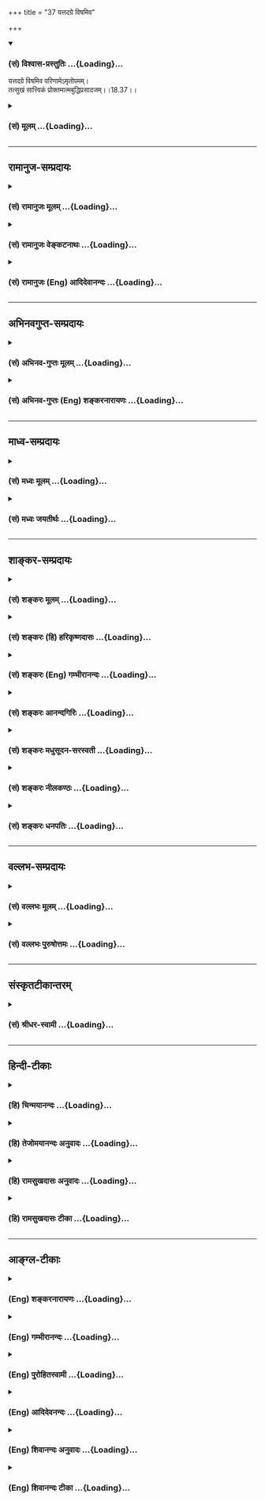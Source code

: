 +++
title = "37 यत्तदग्रे विषमिव"

+++
<div class="js_include" newlevelforh1="3" title="(सं) विश्वास-प्रस्तुतिः" unfilled url="/purANam_vaiShNavam/mahAbhAratam/06-bhIShma-parva/03-bhagavad-gItA-parva/saMskRtam/vishvAsa-prastutiH/18_moxa-saMnyAsa-yogaH/37_yattadagre_viSham.md">
<details open><summary><h3>(सं) विश्वास-प्रस्तुतिः ...{Loading}...</h3></summary>

यत्तदग्रे विषमिव परिणामेऽमृतोपमम्।  
तत्सुखं सात्त्विकं प्रोक्तमात्मबुद्धिप्रसादजम्।।18.37।।
</details>
</div>
<div class="js_include collapsed" newlevelforh1="3" title="(सं) मूलम्" unfilled url="/purANam_vaiShNavam/mahAbhAratam/06-bhIShma-parva/03-bhagavad-gItA-parva/saMskRtam/mUlam/18_moxa-saMnyAsa-yogaH/37_yattadagre_viSham.md">
<details><summary><h3>(सं) मूलम् ...{Loading}...</h3></summary>

यत्तदग्रे विषमिव परिणामेऽमृतोपमम्।  
तत्सुखं सात्त्विकं प्रोक्तमात्मबुद्धिप्रसादजम्।।18.37।।
</details>
</div>


_________________
## रामानुज-सम्प्रदायः
<div class="js_include collapsed" newlevelforh1="3" title="(सं) रामानुजः मूलम्" unfilled url="/purANam_vaiShNavam/mahAbhAratam/06-bhIShma-parva/03-bhagavad-gItA-parva/saMskRtam/rAmAnujaH/mUlam/18_moxa-saMnyAsa-yogaH/37_yattadagre_viSham.md">
<details><summary><h3>(सं) रामानुजः मूलम् ...{Loading}...</h3></summary>

।।18.37।।**यत् तत्** सुखम् अग्रे योगोपक्रमवेलायां बह्वायाससाध्यत्वाद्
विविक्तस्वरूपस्य अननुभूतत्वात् च **विषम्** इव दुःखम् इव भवति; **परिणामे
अमृतोपमं** परिणामे विपाके अभ्यासबलेन विविक्तात्मस्वरूपाविर्भावे अमृतोपमं
भवति; तत् च **आत्मबुद्धिप्रसादजम्;** आत्मविषया बुद्धिः आत्मबुद्धिः;
तस्याः निवृत्तसकलेतरविषयत्वं प्रसादः; निवृत्तसकलेतरविषयबुद्ध्या
विविक्तस्वभावात्मानुभवजनितं सुखम् अमृतोपमं भवति **तत् सुखं सात्त्विकं
प्रोक्तम्।**

</details>
</div>
<div class="js_include collapsed" newlevelforh1="3" title="(सं) रामानुजः वेङ्कटनाथः" unfilled url="/purANam_vaiShNavam/mahAbhAratam/06-bhIShma-parva/03-bhagavad-gItA-parva/saMskRtam/rAmAnujaH/venkaTanAthaH/18_moxa-saMnyAsa-yogaH/37_yattadagre_viSham.md">
<details><summary><h3>(सं) रामानुजः वेङ्कटनाथः ...{Loading}...</h3></summary>

  
  
।।18.37।। अभ्याससापेक्षत्वदुःखान्तहेतुत्वयोः प्रयोजकरूपमनन्तरमुच्यत
इत्यभिप्रायेणाऽऽह -- तदेव विशिनष्टीति। यत्तत् इति तच्छब्दशिरस्केण
यच्छब्देनानुवादः श्रुत्यादिप्रसिद्धतरत्वद्योतनाय। तत्सुखम् इति
प्रीत्यतिदेः। विषमिव इत्यनेन आपातप्रातिकूल्यमात्रं विवक्षितमित्याह --
दुःखमिवेति। अनेन मन्दमतीनां,जिहासास्पदत्वं दर्शितम्। न हि सुखं नाम
किञ्चिद्वस्तु विषवदमृतवच्च परिणमते अतस्तदुपचरितमाह -- अभ्यासबलेन
विविक्तात्मस्वरूपाविर्भाव इति।
बुद्धेरात्मीयत्वादिमात्रोक्तेरफलत्वात्आत्मविषयेत्युक्तम्।
बुद्धेरयोग्यविषयसंसर्गरूप कालुष्यनिवृत्तिर्हि प्रसाद इत्यभिप्रायेणाऽऽह
-- निवृत्तसकलेतरविषयत्वमिति। जरामरणादिनिवर्तकत्वाद्भोग्यतमत्वेन
हातुमशक्यत्वाच्चामृतोपमत्वम्। परशेषतैकरसस्वस्वरूपस्य यथावदाविर्भावे
परमात्मानुभवसुखस्यान्तर्नीतत्वादिह पृथगनुक्तिः।  
  

</details>
</div>
<div class="js_include collapsed" newlevelforh1="3" title="(सं) रामानुजः (Eng) आदिदेवानन्दः" unfilled url="/purANam_vaiShNavam/mahAbhAratam/06-bhIShma-parva/03-bhagavad-gItA-parva/saMskRtam/rAmAnujaH/english/AdidevAnandaH/18_moxa-saMnyAsa-yogaH/37_yattadagre_viSham.md">
<details><summary><h3>(सं) रामानुजः (Eng) आदिदेवानन्दः ...{Loading}...</h3></summary>

18.37 That pleasure, which 'at the beginning,' i.e., at the time of
beginning of Yoga, is 'like poison,' i.e., is painful because it reires
strenuous efforts and because the distinct nature of the self is not yet
experienced, but which after long practice fructifies in the blissful
experience of the self - that joy born of a serene state of mind
'focusing on the self' is Sattvika. The Buddhi concerning the self is
'Atama-buddhi.' When all objects are withdrawn from that Buddhi it
becomes serene (Prasanna). The joy born of the experience of the self in
its distinct nature, when all objects are withdrawn from the Buddhi,
becomes 'like elixir'. That joy is said to be Sattvika.

</details>
</div>


_________________
## अभिनवगुप्त-सम्प्रदायः
<div class="js_include collapsed" newlevelforh1="3" title="(सं) अभिनव-गुप्तः मूलम्" unfilled url="/purANam_vaiShNavam/mahAbhAratam/06-bhIShma-parva/03-bhagavad-gItA-parva/saMskRtam/abhinava-guptaH/mUlam/18_moxa-saMnyAsa-yogaH/37_yattadagre_viSham.md">
<details><summary><h3>(सं) अभिनव-गुप्तः मूलम् ...{Loading}...</h3></summary>

।।18.36 -- 18.39।। सुखमित्यादि तामसमुदाहृतमित्यन्तम्। तदात्वे;
अभ्यासकाले। विषमिव; जन्मशताभ्यस्तविषयसङ्गस्य दुष्परिहारत्वात्। उक्तं च
श्रुतौ -- क्षुरस्य धारा विषमा दुरत्यया इत्यादि। आत्मप्रसादात्
बुद्धिप्रसादो जायते; अन्यस्यापेक्ष्यमाणस्याभावात्। विषयेन्द्रियाणां
परस्परसंयोगज़ं,+++(S; -- संप्रयोगजम् )+++ सुखम्; चक्षुष इव रूपसंबन्धात्।
निद्रातः आलस्येन प्रमादेन +++(S; ; N आलस्येन शठतया प्रमादेन )+++ पूर्वं
व्याख्यातेन यत् सुखं तत्तामसम्।

</details>
</div>
<div class="js_include collapsed" newlevelforh1="3" title="(सं) अभिनव-गुप्तः (Eng) शङ्करनारायणः" unfilled url="/purANam_vaiShNavam/mahAbhAratam/06-bhIShma-parva/03-bhagavad-gItA-parva/saMskRtam/abhinava-guptaH/english/shankaranArAyaNaH/18_moxa-saMnyAsa-yogaH/37_yattadagre_viSham.md">
<details><summary><h3>(सं) अभिनव-गुप्तः (Eng) शङ्करनारायणः ...{Loading}...</h3></summary>

18.37 See Comment under 18.39

</details>
</div>


_________________
## माध्व-सम्प्रदायः
<div class="js_include collapsed" newlevelforh1="3" title="(सं) मध्वः मूलम्" unfilled url="/purANam_vaiShNavam/mahAbhAratam/06-bhIShma-parva/03-bhagavad-gItA-parva/saMskRtam/madhvaH/mUlam/18_moxa-saMnyAsa-yogaH/37_yattadagre_viSham.md">
<details><summary><h3>(सं) मध्वः मूलम् ...{Loading}...</h3></summary>

।।18.37।। Sri Madhvacharya did not comment on this sloka.,

</details>
</div>
<div class="js_include collapsed" newlevelforh1="3" title="(सं) मध्वः जयतीर्थः" unfilled url="/purANam_vaiShNavam/mahAbhAratam/06-bhIShma-parva/03-bhagavad-gItA-parva/saMskRtam/madhvaH/jayatIrthaH/18_moxa-saMnyAsa-yogaH/37_yattadagre_viSham.md">
<details><summary><h3>(सं) मध्वः जयतीर्थः ...{Loading}...</h3></summary>

।।18.37।। Sri Jayatirtha did not comment on this sloka.  
  

</details>
</div>


_________________
## शाङ्कर-सम्प्रदायः
<div class="js_include collapsed" newlevelforh1="3" title="(सं) शङ्करः मूलम्" unfilled url="/purANam_vaiShNavam/mahAbhAratam/06-bhIShma-parva/03-bhagavad-gItA-parva/saMskRtam/shankaraH/mUlam/18_moxa-saMnyAsa-yogaH/37_yattadagre_viSham.md">
<details><summary><h3>(सं) शङ्करः मूलम् ...{Loading}...</h3></summary>

।।18.37।। --,**यत् तत्** सुखम् **अग्रे** पूर्वं प्रथमसंनिपाते
ज्ञानवैराग्यध्यानसमाध्यारम्भे अत्यन्तायासपूर्वकत्वात् **विषमिव**
दुःखात्मकं भवति; **परिणामे** ज्ञानवैराग्यादिपरिपाकजं सुखम् **अमृतोपमम्;
तत् सुखं सात्त्विकं प्रोक्तं** विद्वद्भिः; आत्मनः बुद्धिः आत्मबुद्धिः;
आत्मबुद्धेः प्रसादः नैर्मल्यं सलिलस्य इव स्वच्छता; ततः जातं
**आत्मबुद्धिप्रसादजम्।** आत्मविषया वा आत्मावलम्बना वा बुद्धिः
आत्मबुद्धिः; तत्प्रसादप्रकर्षाद्वा जातमित्येतत्। तस्मात् सात्त्विकं
तत्।।

</details>
</div>
<div class="js_include collapsed" newlevelforh1="3" title="(सं) शङ्करः (हि) हरिकृष्णदासः" unfilled url="/purANam_vaiShNavam/mahAbhAratam/06-bhIShma-parva/03-bhagavad-gItA-parva/saMskRtam/shankaraH/hindI/harikRShNadAsaH/18_moxa-saMnyAsa-yogaH/37_yattadagre_viSham.md">
<details><summary><h3>(सं) शङ्करः (हि) हरिकृष्णदासः ...{Loading}...</h3></summary>

।।18.37।। जो ऐसा सुख है; वह पहलेपहल -- ज्ञान; वैराग्य; ध्यान और समाधिके
आरम्भकालमें; अत्यन्त श्रमसाध्य होनेके कारण; विषके सदृश -- दुःखात्मक होता
है। परंतु परिणाममें वह ज्ञानवैराग्यादिके परिपाकसे उत्पन्न हुआ सुख;
अमृतके समान है। वह आत्मबुद्धिके प्रसादसे उत्पन्न हुआ सुख;
विद्वानोंद्वारा सात्त्विक बतलाया गया है। अपनी बुद्धिका नाम आत्मबुद्धि
है; उसका जो जलकी भाँति स्वच्छ निर्मल हो जाना है; वह आत्मबुद्धिप्रसाद है;
उससे उत्पन्न हुआ सुख आत्मबुद्धिप्रसादजन्य सुख है। अथवा; आत्मविषयक या
आत्माको अवलम्बन करनेवाली बुद्धिका नाम आत्मबुद्धि है; उसके प्रसादकी
अधिकतासे उत्पन्न सुख आत्मबुद्धिप्रसादसे उत्पन्न है; इसीलिये वह सात्त्विक
है।

</details>
</div>
<div class="js_include collapsed" newlevelforh1="3" title="(सं) शङ्करः (Eng) गम्भीरानन्दः" unfilled url="/purANam_vaiShNavam/mahAbhAratam/06-bhIShma-parva/03-bhagavad-gItA-parva/saMskRtam/shankaraH/english/gambhIrAnandaH/18_moxa-saMnyAsa-yogaH/37_yattadagre_viSham.md">
<details><summary><h3>(सं) शङ्करः (Eng) गम्भीरानन्दः ...{Loading}...</h3></summary>

18.37 Yat, that joy which is; iva, like; visam, poison, a source of
pain; agre, in the beginning-when it first comes in the early stages of
(acisition) of knowledge, detachment, meditation and absorption, since
they involve great struggle; but amrtopamam, comparable to nectar;
pariname, in the end, when it arises from the maturity of knowledge,
detachment, etc.; and which atma-buddhi-prasadajam, arises from the
purity (prasada), trasparence like water, of one's intellect
(atma-buddhi); tat, that; sukham, joy; is proktam, spoken of, by the
learned ones ;as sattvikam, born of sattva. Or, the phrase
atma-buddhi-prasadajam may mean 'arising from the high degree of
clearness of that atma-buddhi (knowledge of or connected with the
Self)'; therefore it is born of sattva.

</details>
</div>
<div class="js_include collapsed" newlevelforh1="3" title="(सं) शङ्करः आनन्दगिरिः" unfilled url="/purANam_vaiShNavam/mahAbhAratam/06-bhIShma-parva/03-bhagavad-gItA-parva/saMskRtam/shankaraH/AnandagiriH/18_moxa-saMnyAsa-yogaH/37_yattadagre_viSham.md">
<details><summary><h3>(सं) शङ्करः आनन्दगिरिः ...{Loading}...</h3></summary>

।।18.37।। तत्र सात्त्विकं सुखमादेयत्वेन दर्शयति -- **यत्तदिति।**
प्रथमसंनिपातं विभजते -- **ज्ञानेति।** कुतस्तस्य दुःखात्मकत्वं तत्राह --
**अत्यन्तेति।** दुःखात्मकत्वे दृष्टान्तमाह -- **विषमिवेति।**
ज्ञानादिपरिपाकावस्थापरिणामस्तस्मिन् सति ततो जातमिति योजना। तत्रैव
हेत्वन्तरमाह -- **आत्मन इति।** आत्मबुद्धिशब्दस्यार्थान्तरमाह --
**आत्मविषयेति।** अन्तःकरणनैर्मल्याद्वा सम्यग्ज्ञानप्रकर्षाद्वा
जातत्वादिति तच्छब्दार्थः।

</details>
</div>
<div class="js_include collapsed" newlevelforh1="3" title="(सं) शङ्करः मधुसूदन-सरस्वती" unfilled url="/purANam_vaiShNavam/mahAbhAratam/06-bhIShma-parva/03-bhagavad-gItA-parva/saMskRtam/shankaraH/madhusUdana-sarasvatI/18_moxa-saMnyAsa-yogaH/37_yattadagre_viSham.md">
<details><summary><h3>(सं) शङ्करः मधुसूदन-सरस्वती ...{Loading}...</h3></summary>

।।18.37।। तदेव विवृणोति -- यत्तदिति। यदग्रे
ज्ञानवैराग्यध्यानसमाध्यारम्भेऽत्यन्तायासनिर्वाह्यत्वाद्विषयमिव
द्वेषविशेषावहं भवति। परिणामे ज्ञानवैराग्यादिपरिपाके त्वमृतोपमं
प्रीत्यतिशयास्पदं भवति। आत्मविषया बुद्धिरात्मबुद्धिस्तस्याः प्रसादो
निद्रालस्यादिराहित्येन स्वच्छतयावस्थानं ततो जातमात्मबुद्धिप्रसादजम्। नतु
राजसमिव विषयेन्द्रियसंयोगजं नवा तामसमिव निद्रालस्यादिजमीदृशं
यदनात्मबुद्धिनिवृत्त्यात्मबुद्धिप्रसादजं समाधिसुखं तत्सात्त्विकं
प्रोक्तं योगिभिः। अपर आह अभ्यासादावृत्तेर्यत्र रमते प्रीयते यत्र च
दुःखावसानं प्राप्नोति तत्सुखं तच्च त्रिविधं गुणभेदेन शृण्विति
तत्पदाध्याहारेण पूर्णस्य श्लोकस्यान्वयः। यत्तदग्र,इत्यादिश्लोकेन तु
सात्त्विकसुखलक्षणमिति। भाष्यकाराभिप्रायोप्येवम्।

</details>
</div>
<div class="js_include collapsed" newlevelforh1="3" title="(सं) शङ्करः नीलकण्ठः" unfilled url="/purANam_vaiShNavam/mahAbhAratam/06-bhIShma-parva/03-bhagavad-gItA-parva/saMskRtam/shankaraH/nIlakaNThaH/18_moxa-saMnyAsa-yogaH/37_yattadagre_viSham.md">
<details><summary><h3>(सं) शङ्करः नीलकण्ठः ...{Loading}...</h3></summary>

।।18.37।। यत्तत्प्रसिद्धं सर्वप्राणिप्रेमास्पदम्। अग्रे समारम्भकाले
मनःप्राणेन्द्रियस्पन्दनिरोधेन यज्ञे संज्ञप्यमानस्य पशोरिव जायमानं
विषमिवातितीव्रवेदनाकरम्। परिणामे सात्त्विक्या धृत्या निरुद्धासु मन
आदिक्रियासु अमृतोपममत्याह्लादकरम्। आत्मनः स्वस्यैव बुद्धेः प्रसादो
नैर्मल्यं रजस्तमोमलराहित्यं तस्मादाविर्भूतं न तु विषयसङ्गजं
निद्रालस्यादिजं वा तत्सुखं सात्त्विकं प्रोक्तम्।

</details>
</div>
<div class="js_include collapsed" newlevelforh1="3" title="(सं) शङ्करः धनपतिः" unfilled url="/purANam_vaiShNavam/mahAbhAratam/06-bhIShma-parva/03-bhagavad-gItA-parva/saMskRtam/shankaraH/dhanapatiH/18_moxa-saMnyAsa-yogaH/37_yattadagre_viSham.md">
<details><summary><h3>(सं) शङ्करः धनपतिः ...{Loading}...</h3></summary>

।।18.37।। सुखस्य त्रैविध्यं विभजन्नादौ सात्त्विकं सुखमाह -- यत्तदिति।
यत्सुखमग्रे पूर्वं प्रथमसन्निपाते
ज्ञानवैराग्यध्यानसमाध्यारम्भेऽत्यन्तायासपूर्वकत्वाद्विषमिव दुःखात्मकमिव
भवति परिणामे ज्ञानादिपरिपाकेऽमृतोपमं तत्सुखं सात्त्विकं प्रोक्तं
विद्वद्भिः कथितम्। आत्मनो बुद्धिरात्मबुद्धिरात्मबुद्धेः प्रसादो
नैर्मल्यं सकार्यरजस्मभोमलत्यागेन सलिलवत्स्वच्छतयावस्थानं ततो
जातमात्मबुद्धिप्रसादजम्। आत्मविषया आत्मालम्बना बुद्धिर्वा
आत्मबुद्धिस्तत्प्रसादात्प्रकर्षाद्वा जातम्।

</details>
</div>


_________________
## वल्लभ-सम्प्रदायः
<div class="js_include collapsed" newlevelforh1="3" title="(सं) वल्लभः मूलम्" unfilled url="/purANam_vaiShNavam/mahAbhAratam/06-bhIShma-parva/03-bhagavad-gItA-parva/saMskRtam/vallabhaH/mUlam/18_moxa-saMnyAsa-yogaH/37_yattadagre_viSham.md">
<details><summary><h3>(सं) वल्लभः मूलम् ...{Loading}...</h3></summary>

।।18.37।। तदेव विशिनष्टि -- यत्तदिति। सुखं अग्रे योगोपक्रमवेलायां
बह्वायाससाध्यत्वाद्विविक्तात्मस्वरूपानुभवाभावात् विषमिव दुःखस्वरूपमिव
भवति; परिणामेऽमृतोपमं परिपाके स्वात्मस्वरूपाविर्भावे सुखरूपम्।

</details>
</div>
<div class="js_include collapsed" newlevelforh1="3" title="(सं) वल्लभः पुरुषोत्तमः" unfilled url="/purANam_vaiShNavam/mahAbhAratam/06-bhIShma-parva/03-bhagavad-gItA-parva/saMskRtam/vallabhaH/puruShottamaH/18_moxa-saMnyAsa-yogaH/37_yattadagre_viSham.md">
<details><summary><h3>(सं) वल्लभः पुरुषोत्तमः ...{Loading}...</h3></summary>

  
  
।।18.37।। किञ्च। यत्तत् वक्तुमशक्यमनुभवैकवेद्यम् अग्रे प्रथमं विषमिव
लौकिकसुखपरित्यागे जीवितहरणवत् कटुतया परिभाति; परिणामे फलपरिपाकदशायां
अमृतोपममतिमधुरं मोक्षतुल्यं वा आत्मबुद्धिप्रसादजम् आत्मसम्बन्धिनी
मदंशसम्बन्धिनी या बुद्धिस्तत्प्रसादो नाम रजस्तमोजविकारराहित्येन
शुद्धत्वं तज्जं तत्सुखं सात्त्विकं सत्त्वसम्बन्धजं प्रोक्तम्।
तज्ज्ञैरिति शेषः।  
  

</details>
</div>


_________________
## संस्कृतटीकान्तरम्
<div class="js_include collapsed" newlevelforh1="3" title="(सं) श्रीधर-स्वामी" unfilled url="/purANam_vaiShNavam/mahAbhAratam/06-bhIShma-parva/03-bhagavad-gItA-parva/saMskRtam/shrIdhara-svAmI/18_moxa-saMnyAsa-yogaH/37_yattadagre_viSham.md">
<details><summary><h3>(सं) श्रीधर-स्वामी ...{Loading}...</h3></summary>

।।18.37।। कीदृशं तत् **-- यत्तदिति।** यत्तत्किमपि अग्रे प्रथमं विषमिव
मनःसंयमाधीनत्वाद्दुःखावहमिव भवति। परिणामे त्वमृतसदृशम्। आत्मविषया
बुद्धिरात्मबुद्धिस्तस्याः प्रसादेन रजस्तमोमलत्यागेन स्वच्छतयावस्थानं ततो
जातं यत्सुखं तत्सात्त्विकं प्रोक्तं योगिभिः।

</details>
</div>


_________________
## हिन्दी-टीकाः
<div class="js_include collapsed" newlevelforh1="3" title="(हि) चिन्मयानन्दः" unfilled url="/purANam_vaiShNavam/mahAbhAratam/06-bhIShma-parva/03-bhagavad-gItA-parva/hindI/chinmayAnandaH/18_moxa-saMnyAsa-yogaH/37_yattadagre_viSham.md">
<details><summary><h3>(हि) चिन्मयानन्दः ...{Loading}...</h3></summary>

।।18.37।। जो प्रथम विष के समान है यहाँ ध्यान देने योग्य बात यह है कि
वास्तव में सात्त्विक सुख कभी विष के समान नहीं होता है; परन्तु मनुष्य की
स्वाभाविक प्रवृत्ति बहिर्मुखी होने के कारण उसे ज्ञान; वैराग्य; ध्यान आदि
सात्त्विक सुख के साधनों का अभ्यास करने में कठिनाई अनुभव होती है। इसलिए
ऐसे दुर्बल व्यक्ति को यह सात्त्विक सुख प्रारम्भ में विष के समान दुखदायी
प्रतीत होता है; किन्तु यह वास्तविकता नहीं है। उदाहरणार्थ बालकों को
खेलकूद में आसक्ति होने के कारण पाठशाला का अध्ययन दुखदायी प्रतीत होता
है। परिणाम में अमृत के समान है परिणाम में अर्थात् जब ज्ञान; वैराग्य आदि
साधनाभ्यास में परिपक्वता आने पर वास्तविक मनशान्ति का अनुभव होता है तब वह
अमृत के समान आनन्दायक होता है। यह सुख सात्त्विक कहा गया है। आत्म बुद्धि
के प्रसाद से उत्पन्न प्राय लोग प्रसाद का अर्थ कर्मकाण्डीय पूजा की
सम्पन्नता होने पर वितरित किया जाने वाला भोज्य प्रसाद ही समझते हैं।
परन्तु यहाँ प्रसाद का अर्थ व्यापक और गम्भीर है। आत्मानुसंधान के द्वारा
आत्मस्वरूप में समाहित बुद्धि आत्म बुद्धि कहलाती है। उस बुद्धि के प्रसाद
का अर्थ है; प्रसन्नता; निर्मलता। बुद्धि के शान्त; शुद्ध और स्थिर होने
पर; जो सुख की अनुभूति होती है; वही आत्मबुद्धि प्रसादज सात्त्विक सुख है।
ऐसा सर्वश्रेष्ठ सुख केवल सुशिक्षित; सुसंस्कृत और सात्त्विक पुरुषों को ही
प्राप्त होता है।

</details>
</div>
<div class="js_include collapsed" newlevelforh1="3" title="(हि) तेजोमयानन्दः अनुवादः" unfilled url="/purANam_vaiShNavam/mahAbhAratam/06-bhIShma-parva/03-bhagavad-gItA-parva/hindI/tejomayAnandaH/anuvAdaH/18_moxa-saMnyAsa-yogaH/37_yattadagre_viSham.md">
<details><summary><h3>(हि) तेजोमयानन्दः अनुवादः ...{Loading}...</h3></summary>

।।18.37।। जो सुख प्रथम (प्रारम्भ में) विष के समान (भासता) है, परन्तु
परिणाम में अमृत के समान है, वह आत्मबुद्धि के प्रसाद से उत्पन्न सुख
सात्त्विक कहा गया है।।

</details>
</div>
<div class="js_include collapsed" newlevelforh1="3" title="(हि) रामसुखदासः अनुवादः" unfilled url="/purANam_vaiShNavam/mahAbhAratam/06-bhIShma-parva/03-bhagavad-gItA-parva/hindI/rAmasukhadAsaH/anuvAdaH/18_moxa-saMnyAsa-yogaH/37_yattadagre_viSham.md">
<details><summary><h3>(हि) रामसुखदासः अनुवादः ...{Loading}...</h3></summary>

।।18.37।। हे भरतवंशियोंमें श्रेष्ठ अर्जुन ! अब तीन प्रकारके सुखको भी तुम
मेरेसे सुनो। जिसमें अभ्याससे रमण होता है और जिससे दुःखोंका अन्त हो जाता
है, ऐसा वह परमात्मविषयक बुद्धिकी प्रसन्नतासे पैदा होनेवाला जो सुख
(सांसारिक आसक्तिके कारण) आरम्भमें विषकी तरह और परिणाममें अमृतकी तरह होता
है, वह सुख सात्त्विक कहा गया है।

</details>
</div>
<div class="js_include collapsed" newlevelforh1="3" title="(हि) रामसुखदासः टीका" unfilled url="/purANam_vaiShNavam/mahAbhAratam/06-bhIShma-parva/03-bhagavad-gItA-parva/hindI/rAmasukhadAsaH/TIkA/18_moxa-saMnyAsa-yogaH/37_yattadagre_viSham.md">
<details><summary><h3>(हि) रामसुखदासः टीका ...{Loading}...</h3></summary>

।।18.37।।***व्याख्या --***  **भरतर्षभ --** इस सम्बोधनको देनेमें
भगवान्का भाव यह है कि भरतवंशियोंमें श्रेष्ठ अर्जुन तुम राजसतामस सुखोंमें
लुब्ध; मोहित होनेवाले नहीं हो क्योंकि तुम्हारे लिये राजस और तामस सुखपर
विजय करना कोई बड़ी बात नहीं है। तुमने राजस सुखपर विजय भी कर ली है
क्योंकि स्वर्गकी उर्वशीजैसी सुन्दरी अप्सराको भी तुमने ठुकरा दिया है। इसी
प्रकार तुमने तामस सुखपर भी विजय कर ली है क्योंकि प्राणिमात्रके लिये
आवश्यक जो निद्राका तामस सुख है; उसको तुमने जीत लिया है। इसीसे तुम्हारा
नाम गुडाकेश हुआ है।**सुखं तु इदानीम् --** ज्ञान; कर्म; कर्ता; बुद्धि और
धृतिके तीनतीन भेद बतानेके बाद यहाँ **तु** पदका प्रयोग,करके भगवान् कहते
हैं कि सुख भी तीन तरहका होता है। इसमें एक विशेष ध्यान देनेकी बात है कि
आज पारमार्थिक मार्गपर चलनेवाले जितने भी साधक हैं; उन साधकोंकी ऊँची
स्थिति न होनेमें अथवा उनको परमात्मतत्त्वका अनुभव न होनेमें अगर कोई
विघ्नबाधा है; तो वह है -- सुखकी इच्छा।  
  
सात्त्विक सुख भी आसक्तिके कारण बन्धनकारक हो जाता है। तात्पर्य है कि अगर
साधनजन्य -- ध्यान और एकाग्रताका सुख भी लिया जाय; तो वह भी बन्धनकारक हो
जाता है। इतना ही नहीं; अगर समाधिका सुख भी लिया जाय; तो वह भी
परमात्मतत्त्वकी प्राप्तिमें बाधक हो जाता है -- **सुखसङ्गेन बध्नाति**
(गीता 14। 6)। इस विषयमें कोई कहे कि परमात्मतत्त्वका सुख आ जाय तो क्या उस
सुखको भी हम न लें वास्तवमें परमात्मतत्त्वका सुख लिया नहीं जाता; प्रत्युत
उस अक्षय सुखका स्वतः अनुभव होता है (गीता 5। 21 6। 21; 28)। साधनजन्य
सुखका भोग न करनेसे वह अक्षय स्वतःस्वाभाविक प्राप्त हो जाता है। उस अक्षय
सुखकी तरफ विशेष खयाल करानेके लिये भगवान् यहाँ **तु** पदका प्रयोग करते
हैं। यहाँ **इदानीम्** कहनेका का तात्पर्य है कि अर्जुन संन्यास और त्यागके
तत्त्वको जानना चाहते है अतः उनकी जिज्ञासाके उत्तरमें भगवान्ने त्याग;
ज्ञान; कर्म; कर्ता; बुद्धि और धृतिके तीनतीन भेद बताये। परन्तु इन सबमें
ध्येय तो सुखका ही होता है। अतः भगवान् कहते हैं कि तुम उसी ध्येयकी
सिद्धिके लिये सुखके भेद सुनो।**त्रिविधं श्रृणु मे --** लोग रातदिन राजस
और तामस सुखमें लगे रहते हैं और उसीको वास्तविक सुख मानते हैं। इस कारण
सांसारिक भोगोंसे ऊँचा उठकर भी कोई सुख मिल सकता है प्राणोंके मोहसे ऊँचा
उठकर भी कोई सुख मिल सकता है राजस और तामस सुखसे आगे भी कोई सात्त्विक सुख
है वे इन बातोंको समझ ही नहीं सकते। इसलिये भगवान् कहते हैं कि भैया वह सुख
तीन प्रकारका होता है; उनको तुम सुनो और उनमेंसे सात्त्विक सुखको ग्रहण करो
और राजसतामस सुखोंका त्याग करो। कारण कि सात्त्विक सुख परमात्माकी तरफ
चलनेमें सहायता करनेवाला है और राजसतामस सुख संसारमें फँसाकर पतन करनेवाले
हैं।**अभ्यासाद्रमते यत्र --** सात्त्विक सुखमें अभ्याससे रमण होता है।
साधारण मनुष्योंको अभ्यासके बिना इस सुखका अनुभव नहीं होता। राजस और तामस
सुखमें अभ्यास नहीं करना पड़ता। उसमें तो प्राणिमात्रका स्वतःस्वाभाविक ही
आकर्षण होता है। राजसतामस सुखमें इन्द्रियोंका विषयोंकी ओर; मनबुद्धिका
भोगसंग्रहकी ओर तथा थकावट होनेपर निद्रा आदिकी ओर स्वतः आकर्षण होता है।
विषयजन्य; अभिमानजन्य; प्रशंसाजन्य और निद्राजन्य सुख सभी प्राणियोंको
स्वतः ही अच्छे लगते हैं। कुत्ते आदि जो नीच प्राणी हैं; उनका भी आदर करते
हैं तो वे राजी होते हैं और निरादर करते हैं तो नाराज हो जाते हैं; दुःखी
हो जाते हैं। तात्पर्य यह है कि राजस और तामस सुखमें अभ्यासकी जरूरत नहीं
है क्योंकि इस सुखको सभी प्राणी अन्य योनियोंमें भी लेते आये हैं। इस
सात्त्विक सुखमें अभ्यास क्या है श्रवणमनन भी अभ्यास है; शास्त्रोंको समझना
भी अभ्यास है; और राजसीतामसी वृत्तियोंको हटाना भी अभ्यास है। जिस राजस और
तामस सुखमें प्राणिमात्रकी स्वतःस्वाभाविक प्रवृत्ति हो रही है; उससे भिन्न
नयी प्रवृत्ति करनेका नाम अभ्यास है। सात्त्विक सुखमें अभ्यास करना तो
आवश्यक है; पर रमण करना बाधक है। यहाँ **अभ्यासाद्रमते** पदका यह भाव नहीं
है कि सात्त्विक सुखका भोग किया जाय; प्रत्युत सात्त्विक सुखमें अभ्याससे
ही रुचि; प्रियता; प्रवृत्ति आदिके होनेको ही यहाँ रमण करना कहा गया है।  
  
**दुःखान्तं च निगच्छति --** उस सात्त्विक सुखमें अभ्याससे ज्योंज्यों
रुचि; प्रियता बढ़ती जाती है; त्योंत्यों परिणाममें दुःखोंका नाश होता जाता
है और प्रसन्नता; सुख तथा आनन्द बढ़ते जाते हैं (गीता 2। 65)।**च** अव्यय
देनेका तात्पर्य है कि जबतक सात्त्विक सुखमें रमण होगा अर्थात् साधक
सात्त्विक सुख लेता रहेगा; तबतक दुःखोंका अत्यन्त अभाव नहीं होगा। कारण कि
सात्त्विक सुख भी परमात्मविषयक बुद्धिकी प्रसन्नतासे पैदा हुआ है --
**आत्मबुद्धिप्रसादजम्।** जो उत्पन्न होनेवाला होता है; वह जरूर नष्ट होता
है। ऐसे सुखसे दुःखोंका अन्त कैसे होगा इसलिये सात्त्विक सुखमें भी आसक्ति
नहीं होनी चाहिये। सात्त्विक सुखसे भी ऊँचा उठनेसे मनुष्य दुःखोंके अन्तको
प्राप्त हो जाता है; गुणातीत हो जाता है।  
  
**आत्मबुद्धिप्रसादजम् --** जिस बुद्धिमें सांसारिक मान; बड़ाई; आदर;
धनसंग्रह; विषयजन्य सुख आदिका महत्त्व नहीं रहता; केवल परमात्मविषय विचार
ही रहता है; उस बुद्धिकी प्रसन्नता (गीता 2। 64) अर्थात् स्वच्छतासे यह
सात्त्विक सुख पैदा होता है। तात्पर्य है कि सांसारिक संयोगजन्य सुखसे
सर्वथा उपरत होकर परमात्मामें बुद्धिके विलीन होनेपर जो सुख होता है; वह
सुख सात्त्विक है।**यत्तदग्रे विषमिव --** यहाँ **यत्तत्** कहनेका भाव यह
है कि **यत् --** जो सात्त्विक सुख है **तत् --** वह परोक्ष है अर्थात्
उसका अभी अनुभव नहीं हुआ है। अभी तो उस सुखका केवल उद्देश्य बनाया है; जबकि
राजस और तामस सुखका अभी अनुभव होता है। इसलिये अनुभवजन्य राजस और तामस
सुखका त्याग करनेमें कठिनता आती है और लक्ष्यरूपमें जो सात्त्विक सुख है;
उसकी प्राप्तिके लिये किया हुआ रसहीन परिश्रम (अभ्यास) आरम्भमें जहरकी तरह
लगता है -- **अग्ने विषमिव।** तात्पर्य यह है कि अनुभवजन्य राजस और तामस
सुखका तो त्याग कर दिया और लक्ष्यवाला सात्त्विक सुख मिला नहीं -- उसका रस
अभी मिला नहीं इसलिये वह सात्त्विक सुख आरम्भमें जहरकी तरह प्रतीत होता
है। राजस और तामस सुखको अनेक योनियोंमें भोगते आये हैं और उसे इस जन्ममें भी
भोगा है। उस भोगे हुए सुखकी स्मृति आनेसे राजस और तामस सुखमें स्वाभाविक ही
मन लग जाता है। परन्तु सात्त्विक सुख उतना भोगा हुआ नहीं है इसलिये इसमें
जल्दी मन नहीं लगता। इस कारण सात्त्विक सुख आरम्भमें विषकी तरह लगता
है। वास्तवमें सात्त्विक सुख विषकी तरह नहीं है; प्रत्युत राजस और तामस
सुखका त्याग विषकी तरह होता है। जैसे; बालकको खेलकूद छोड़कर पढ़ाईमें लगाया
जाय तो उसको पढ़ाईमें कैदीकी तरह होकर अभ्यास करना पड़ता है। पढ़ाईमें मन
नहीं लगता तथा इधर उच्छृङ्खलता; खेलकूद छूट जाता है; तो उसको पढ़ाई विषकी
तरह मालूम देती है। परन्तु वही बालक पढ़ता रहे और एकदो परीक्षाओंमें पास हो
जाय तो उसका पढ़ाईमें मन लग जाता है अर्थात् उसको पढ़ाई अच्छी लगने लग जाती
है। तब उसकी पढ़ाईके अभ्याससे रुचि; प्रियता होने लगती है। वास्तवमें देखा
जाय तो सात्त्विक सुख आरम्भमें विषकी तरह उन्हीं लोगोंके लिये होता है;
जिनका राजस और तामस सुखमें राग है। परन्तु जिनको सांसारिक भोगोंसे
स्वाभाविक वैराग्य है; जिनकी पारमार्थिक शास्त्राध्ययन; सत्सङ्ग;
कथाकीर्तन; साधनभजन आदिमें स्वाभाविक रुचि है और जिनके ज्ञान; कर्म; बुद्धि
और धृति सात्त्विक हैं; उन साधकोंको यह सात्त्विक सुख आरम्भसे ही अमृतकी
तरह आनन्द देनेवाला होता है। उनको इसमें कष्ट; परिश्रम; कठिनता आदि मालूम
ही नहीं देते।  
  
**परिणामेऽमृतोपमम् --** साधन करनेसे साधकमें सत्त्वगुण आता है।
सत्त्वगुणके आनेपर इन्द्रियों और अन्तःकरणमें स्वच्छता; निर्मलता; ज्ञानकी
दीप्ति; शान्ति; निर्विकारता आदि सद्भावसद्गुण प्रकट हो जाते हैं
**(टिप्पणी प₀ 919)**। इन सद्गुणोंका प्रकट होना ही सात्त्विक सुखका
परिणाममें अमृतकी तरह होना है। इसका उपभोग न करनेसे अर्थात् इसमें रस न
लेनेसे वास्तविक अक्षय सुखकी प्राप्ति हो जाती है (गीता 5। 21)। परिणाममें
सात्त्विक सुख राजस और तामस सुखसे ऊँचा उठाकर जडतासे सम्बन्धविच्छेद करा
देता है और इसमें आसक्ति न होनेसे अन्तमें परमात्माकी प्राप्ति करा देता
है। इसलिये यह परिणाममें अमृतकी तरह है।**तत्सुखं सात्त्विकं प्रोक्तम्
--** सत्सङ्ग; स्वाध्याय; संकीर्तन; जप; ध्यान; चिन्तन आदिसे जो सुख होता
है; वह मान; बड़ाई; आराम; रुपये; भोग आदि विषयेन्द्रियसम्बन्धका नहीं है और
प्रमाद; आलस्य; निद्राका भी नहीं है। वह तो परमात्माके सम्बन्धका है।
इसलिये वह सुख सात्त्विक कहा गया है।  
  
***सम्बन्ध --***  अब राजस सुखका वर्णन करते हैं।  
  

</details>
</div>


_________________
## आङ्ग्ल-टीकाः
<div class="js_include collapsed" newlevelforh1="3" title="(Eng) शङ्करनारायणः" unfilled url="/purANam_vaiShNavam/mahAbhAratam/06-bhIShma-parva/03-bhagavad-gItA-parva/english/shankaranArAyaNaH/18_moxa-saMnyAsa-yogaH/37_yattadagre_viSham.md">
<details><summary><h3>(Eng) शङ्करनारायणः ...{Loading}...</h3></summary>

18.37. \[The happiness\] which is like poison at its time but is like
nectar at the time of its result-that happiness, born of serenity of the
Soul and intellect, you must know to be of the Sattva (Strand).

</details>
</div>
<div class="js_include collapsed" newlevelforh1="3" title="(Eng) गम्भीरानन्दः" unfilled url="/purANam_vaiShNavam/mahAbhAratam/06-bhIShma-parva/03-bhagavad-gItA-parva/english/gambhIrAnandaH/18_moxa-saMnyAsa-yogaH/37_yattadagre_viSham.md">
<details><summary><h3>(Eng) गम्भीरानन्दः ...{Loading}...</h3></summary>

18.37 That which is like poison in the beginning, but comparable to
nectar in the end, and which, arises from the purity of one's
intellect-that joy is spoken of as born of sattva.

</details>
</div>
<div class="js_include collapsed" newlevelforh1="3" title="(Eng) पुरोहितस्वामी" unfilled url="/purANam_vaiShNavam/mahAbhAratam/06-bhIShma-parva/03-bhagavad-gItA-parva/english/purohitasvAmI/18_moxa-saMnyAsa-yogaH/37_yattadagre_viSham.md">
<details><summary><h3>(Eng) पुरोहितस्वामी ...{Loading}...</h3></summary>

18.37 Which at first seems like poison but afterwards acts like nectar -
that pleasure is Pure, for it is born of Wisdom.

</details>
</div>
<div class="js_include collapsed" newlevelforh1="3" title="(Eng) आदिदेवनन्दः" unfilled url="/purANam_vaiShNavam/mahAbhAratam/06-bhIShma-parva/03-bhagavad-gItA-parva/english/AdidevanandaH/18_moxa-saMnyAsa-yogaH/37_yattadagre_viSham.md">
<details><summary><h3>(Eng) आदिदेवनन्दः ...{Loading}...</h3></summary>

18.37 That which is like a poison at first but becomes like elixir in
the end, born from the serene state of mind focusing on the self - such
pleasure is said to be Sattvika.

</details>
</div>
<div class="js_include collapsed" newlevelforh1="3" title="(Eng) शिवानन्दः अनुवादः" unfilled url="/purANam_vaiShNavam/mahAbhAratam/06-bhIShma-parva/03-bhagavad-gItA-parva/english/shivAnandaH/anuvAdaH/18_moxa-saMnyAsa-yogaH/37_yattadagre_viSham.md">
<details><summary><h3>(Eng) शिवानन्दः अनुवादः ...{Loading}...</h3></summary>

18.37 That which is like poison at first but in the end like nectar that
happiness is declared to be Sattvic, born of the purity of one's own
mind due to Self-realisation.

</details>
</div>
<div class="js_include collapsed" newlevelforh1="3" title="(Eng) शिवानन्दः टीका" unfilled url="/purANam_vaiShNavam/mahAbhAratam/06-bhIShma-parva/03-bhagavad-gItA-parva/english/shivAnandaH/TIkA/18_moxa-saMnyAsa-yogaH/37_yattadagre_viSham.md">
<details><summary><h3>(Eng) शिवानन्दः टीका ...{Loading}...</h3></summary>

18.37 यत् which; तत् that; अग्रे at first; विषम् poison; इव like;
परिणामे in the end; अमृतोपमम् like nectar; तत् that; सुखम् pleasure;
सात्त्विकम् Sattvic; प्रोक्तम् is declared (to be); आत्मबुद्धिप्रसादजम्
born of the purity of ones own mind due to Selfrealisation.Commentary
Agree vishma iva In the beginning it is attended with much pain as one
has to abandon the sensual objects and comforts and practise severe
austerities and rigorous Sadhana. He has to undergo a severe ordeal when
he practises Yama; Niyama; Tapas and various other vows. He has to
cultivate dispassion or indifference to sensual pleasures. This gives
him much pain at first. The practice of concentration and meditation
also gives pain the beginning. Subjugation of the senses is also very
troublesome. Nux vomica is very bitter. One feels much discomfort when
he takes a mixture that contains nux vomica. But he derives much
pleasure in the end when he gets vigour and good appetite and when his
dyspepsia is cured. Even so the aspirant drinks the nectar of
immortality in the end; attains the highest knowledge; rejoices in
the,Self to his hearts content and enjoys supreme peace and eternal
bliss.Proktam It is declared by the wise.Atmabuddhiprasadajam Born as
purity of ones own intellect or born of the direct; perfect and clear
knowledge of Brahman or the immortal; selfluminous; eternal and supreme
Self or the Absolute. The individual self experiences Sattvic happiness
when it realises union with the highest Self.The pleasure so born is
Sattvic. (Cf.VI.1;2)

</details>
</div>
